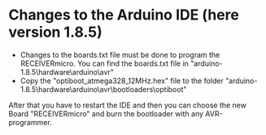 # Changes to the Arduino IDE (here version 1.8.5)

* Changes to the boards.txt file must be done to program the RECEIVERmicro. You can find the boards.txt file in "arduino-1.8.5\hardware\arduino\avr"
* Copy the "optiboot_atmega328_12MHz.hex" file to the folder "arduino-1.8.5\hardware\arduino\avr\bootloaders\optiboot"

After that you have to restart the IDE and then you can choose the new Board "RECEIVERmicro" and burn the bootloader with any AVR-programmer.
